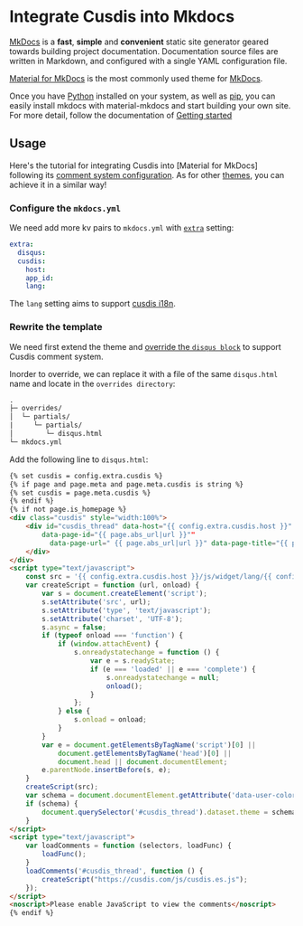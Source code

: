 # Integrate Cusdis into Mkdocs

[MkDocs](https://www.mkdocs.org/) is a **fast**, **simple** and **convenient** static site generator geared towards building project documentation. Documentation source files are written in Markdown, and configured with a single YAML configuration file.

[Material for MkDocs](https://squidfunk.github.io/mkdocs-material/) is the most commonly used theme for [MkDocs](https://www.mkdocs.org/).

Once you have [Python](https://www.python.org/) installed on your system, as well as [pip](https://pip.readthedocs.io/en/stable/installing/), you can easily install mkdocs with material-mkdocs and start building your own site. For more detail, follow the documentation of [Getting started](https://squidfunk.github.io/mkdocs-material/getting-started/)

## Usage

Here's the tutorial for integrating Cusdis into [Material for MkDocs] following its [comment system configuration](https://squidfunk.github.io/mkdocs-material/setup/adding-a-comment-system/). As for other [themes](https://github.com/mkdocs/mkdocs/wiki/MkDocs-Themes), you can achieve it in a similar way!

### Configure the `mkdocs.yml`

We need add more kv pairs to `mkdocs.yml` with [`extra`](https://www.mkdocs.org/user-guide/configuration/#extra) setting:

```yaml
extra:
  disqus:
  cusdis:
    host:
    app_id:
    lang:
```

The `lang` setting aims to support [cusdis i18n](../advanced/i18n.md?id=current-support-language).

### Rewrite the template

We need first extend the theme and [override the `disqus block`](https://squidfunk.github.io/mkdocs-material/customization/#extending-the-theme) to support Cusdis comment system.

Inorder to override, we can replace it with a file of the same `disqus.html` name and locate in the `overrides directory`:

```txt
.
├─ overrides/
│  └─ partials/
|     └─ partials/
│        └─ disqus.html
└─ mkdocs.yml
```

Add the following line to `disqus.html`:

```html
{% set cusdis = config.extra.cusdis %}
{% if page and page.meta and page.meta.cusdis is string %}
{% set cusdis = page.meta.cusdis %}
{% endif %}
{% if not page.is_homepage %}
<div class="cusdis" style="width:100%">
    <div id="cusdis_thread" data-host="{{ config.extra.cusdis.host }}" data-app-id="{{ config.extra.cusdis.app_id }}"
        data-page-id="{{ page.abs_url|url }}""
          data-page-url=" {{ page.abs_url|url }}" data-page-title="{{ page.title }}">
    </div>
</div>
<script type="text/javascript">
    const src = '{{ config.extra.cusdis.host }}/js/widget/lang/{{ config.extra.cusdis.lang }}.js';
    var createScript = function (url, onload) {
        var s = document.createElement('script');
        s.setAttribute('src', url);
        s.setAttribute('type', 'text/javascript');
        s.setAttribute('charset', 'UTF-8');
        s.async = false;
        if (typeof onload === 'function') {
            if (window.attachEvent) {
                s.onreadystatechange = function () {
                    var e = s.readyState;
                    if (e === 'loaded' || e === 'complete') {
                        s.onreadystatechange = null;
                        onload();
                    }
                };
            } else {
                s.onload = onload;
            }
        }
        var e = document.getElementsByTagName('script')[0] ||
            document.getElementsByTagName('head')[0] ||
            document.head || document.documentElement;
        e.parentNode.insertBefore(s, e);
    }
    createScript(src);
    var schema = document.documentElement.getAttribute('data-user-color-scheme');
    if (schema) {
        document.querySelector('#cusdis_thread').dataset.theme = schema
    }
</script>
<script type="text/javascript">
    var loadComments = function (selectors, loadFunc) {
        loadFunc();
    }
    loadComments('#cusdis_thread', function () {
        createScript("https://cusdis.com/js/cusdis.es.js");
    });
</script>
<noscript>Please enable JavaScript to view the comments</noscript>
{% endif %}
```
